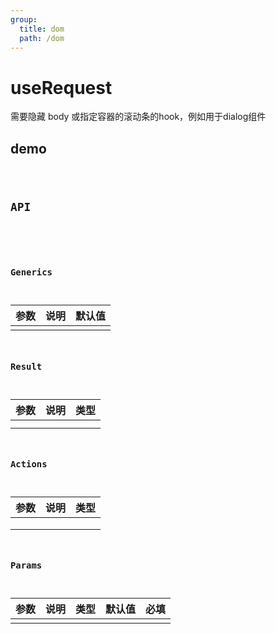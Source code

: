 ```yaml
---
group:
  title: dom
  path: /dom
---
```


# useRequest

需要隐藏 body 或指定容器的滚动条的hook，例如用于dialog组件

## demo

<code src="./Demo/index.tsx"/>


## API

```typescript
```

### Generics

| **参数** | **说明** | **默认值** |
| -------- | -------- | ---------- |
|          |          |            |

### Result

| **参数** | **说明** | **类型** |
| -------- | -------- | -------- |
|          |          |          |
|          |          |          |

### Actions

| **参数** | **说明** | **类型** |
| -------- | -------- | -------- |
|          |          |          |
|          |          |          |
|          |          |          |

### Params

| **参数** | **说明** | **类型** | **默认值** | 必填 |
| -------- | -------- | -------- | ---------- | ---- |
|          |          |          |            |      |